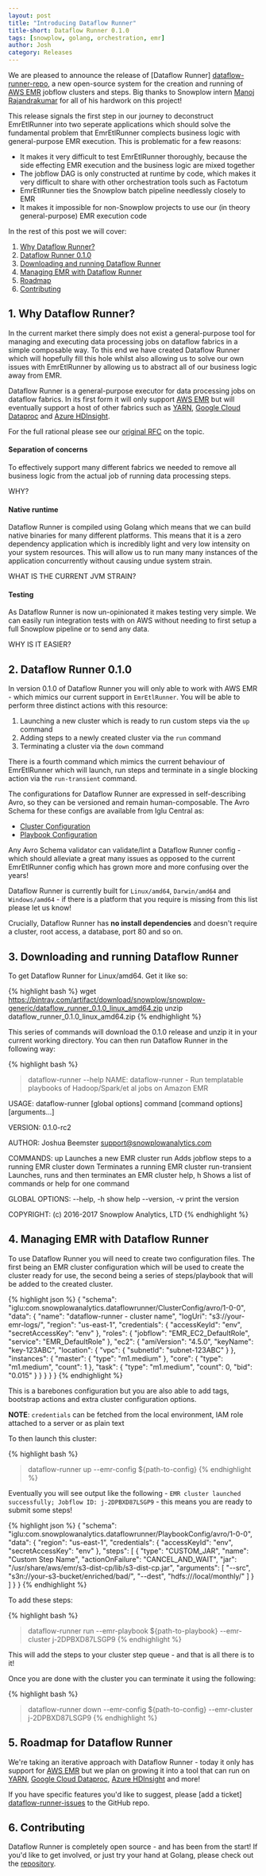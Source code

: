 ```yaml
---
layout: post
title: "Introducing Dataflow Runner"
title-short: Dataflow Runner 0.1.0
tags: [snowplow, golang, orchestration, emr]
author: Josh
category: Releases
---
```


We are pleased to announce the release of [Dataflow Runner] [dataflow-runner-repo], a new open-source system for the creation and running of [AWS EMR][aws-emr] jobflow clusters and steps.  Big thanks to Snowplow intern [Manoj Rajandrakumar][manoj] for all of his hardwork on this project!

This release signals the first step in our journey to deconstruct EmrEtlRunner into two seperate applications which should solve the fundamental problem that EmrEtlRunner complects business logic with general-purpose EMR execution.  This is problematic for a few reasons:

* It makes it very difficult to test EmrEtlRunner thoroughly, because the side effecting EMR execution and the business logic are mixed together
* The jobflow DAG is only constructed at runtime by code, which makes it very difficult to share with other orchestration tools such as Factotum
* EmrEtlRunner ties the Snowplow batch pipeline needlessly closely to EMR
* It makes it impossible for non-Snowplow projects to use our (in theory general-purpose) EMR execution code

In the rest of this post we will cover:

1. [Why Dataflow Runner?](/blog/2017/02/xx/introducing-dataflow-runner#why)
2. [Dataflow Runner 0.1.0](/blog/2017/02/xx/introducing-dataflow-runner#dataflow-runner)
3. [Downloading and running Dataflow Runner](/blog/2017/02/xx/introducing-dataflow-runner#install)
4. [Managing EMR with Dataflow Runner](/blog/2017/02/xx/introducing-dataflow-runner#running)
5. [Roadmap](/blog/2017/02/xx/introducing-dataflow-runner#roadmap)
6. [Contributing](/blog/2017/02/xx/introducing-dataflow-runner#contributing)

<!--more-->

<h2 id="why">1. Why Dataflow Runner?</h2>

In the current market there simply does not exist a general-purpose tool for managing and executing data processing jobs on dataflow fabrics in a simple composable way.  To this end we have created Dataflow Runner which will hopefully fill this hole whilst also allowing us to solve our own issues with EmrEtlRunner by allowing us to abstract all of our business logic away from EMR.

Dataflow Runner is a general-purpose executor for data processing jobs on dataflow fabrics.  In its first form it will only support [AWS EMR][aws-emr] but will eventually support a host of other fabrics such as [YARN][apache-yarn], [Google Cloud Dataproc][google-dataproc] and [Azure HDInsight][azure-hdinsight].

For the full rational please see our [original RFC][emretlrunner-rfc] on the topic.

<h4>Separation of concerns</h4>

To effectively support many different fabrics we needed to remove all business logic from the actual job of running data processing steps.  

WHY?

<h4>Native runtime</h4>

Dataflow Runner is compiled using Golang which means that we can build native binaries for many different platforms.  This means that it is a zero dependency application which is incredibly light and very low intensity on your system resources.  This will allow us to run many many instances of the application concurrently without causing undue system strain.  

WHAT IS THE CURRENT JVM STRAIN?

<h4>Testing</h4>

As Dataflow Runner is now un-opinionated it makes testing very simple.  We can easily run integration tests with on AWS without needing to first setup a full Snowplow pipeline or to send any data.  

WHY IS IT EASIER?

<h2 id="dataflow-runner">2. Dataflow Runner 0.1.0</h2>

In version 0.1.0 of Dataflow Runner you will only able to work with AWS EMR - which mimics our current support in `EmrEtlRunner`.  You will be able to perform three distinct actions with this resource:

1. Launching a new cluster which is ready to run custom steps via the `up` command
2. Adding steps to a newly created cluster via the `run` command
3. Terminating a cluster via the `down` command

There is a fourth command which mimics the current behaviour of EmrEtlRunner which will launch, run steps and terminate in a single blocking action via the `run-transient` command.

The configurations for Dataflow Runner are expressed in self-describing Avro, so they can be versioned and remain human-composable.  The Avro Schema for these configs are available from Iglu Central as:

* [Cluster Configuration](https://github.com/snowplow/iglu-central/blob/master/schemas/com.snowplowanalytics.dataflowrunner/ClusterConfig/avro/1-0-0)
* [Playbook Configuration](https://github.com/snowplow/iglu-central/blob/master/schemas/com.snowplowanalytics.dataflowrunner/PlaybookConfig/avro/1-0-0)

Any Avro Schema validator can validate/lint a Dataflow Runner config - which should alleviate a great many issues as opposed to the current EmrEtlRunner config which has grown more and more confusing over the years!

Dataflow Runner is currently built for `Linux/amd64`, `Darwin/amd64` and `Windows/amd64` - if there is a platform that you require is missing from this list please let us know!

Crucially, Dataflow Runner has **no install dependencies** and doesn't require a cluster, root access, a database, port 80 and so on.

<h2 id="install">3. Downloading and running Dataflow Runner</h2>

To get Dataflow Runner for Linux/amd64. Get it like so:

{% highlight bash %}
wget https://bintray.com/artifact/download/snowplow/snowplow-generic/dataflow_runner_0.1.0_linux_amd64.zip
unzip dataflow_runner_0.1.0_linux_amd64.zip
{% endhighlight %}

This series of commands will download the 0.1.0 release and unzip it in your current working directory. You can then run Dataflow Runner in the following way:

{% highlight bash %}
> dataflow-runner --help
NAME:
   dataflow-runner - Run templatable playbooks of Hadoop/Spark/et al jobs on Amazon EMR

USAGE:
   dataflow-runner [global options] command [command options] [arguments...]

VERSION:
   0.1.0-rc2

AUTHOR:
   Joshua Beemster <support@snowplowanalytics.com>

COMMANDS:
     up             Launches a new EMR cluster
     run            Adds jobflow steps to a running EMR cluster
     down           Terminates a running EMR cluster
     run-transient  Launches, runs and then terminates an EMR cluster
     help, h        Shows a list of commands or help for one command

GLOBAL OPTIONS:
   --help, -h     show help
   --version, -v  print the version

COPYRIGHT:
   (c) 2016-2017 Snowplow Analytics, LTD
{% endhighlight %}

<h2 id="running">4. Managing EMR with Dataflow Runner</h2>

To use Dataflow Runner you will need to create two configuration files.  The first being an EMR cluster configuration which will be used to create the cluster ready for use, the second being a series of steps/playbook that will be added to the created cluster.

{% highlight json %}
{
  "schema": "iglu:com.snowplowanalytics.dataflowrunner/ClusterConfig/avro/1-0-0",
  "data": {
    "name": "dataflow-runner - cluster name",
    "logUri": "s3://your-emr-logs/",
    "region": "us-east-1",
    "credentials": {
      "accessKeyId": "env",
      "secretAccessKey": "env"
    },
    "roles": {
      "jobflow": "EMR_EC2_DefaultRole",
      "service": "EMR_DefaultRole"
    },
    "ec2": {
      "amiVersion": "4.5.0",
      "keyName": "key-123ABC",
      "location": {
        "vpc": {
          "subnetId": "subnet-123ABC"
        }
      },
      "instances": {
        "master": {
          "type": "m1.medium"
        },
        "core": {
          "type": "m1.medium",
          "count": 1
        },
        "task": {
          "type": "m1.medium",
          "count": 0,
          "bid": "0.015"
        }
      }
    }
  }
}
{% endhighlight %}

This is a barebones configuration but you are also able to add tags, bootstrap actions and extra cluster configuration options.

__NOTE__: `credentials` can be fetched from the local environment, IAM role attached to a server or as plain text

To then launch this cluster:

{% highlight bash %}
> dataflow-runner up --emr-config ${path-to-config}
{% endhighlight %}

Eventually you will see output like the following - `EMR cluster launched successfully; Jobflow ID: j-2DPBXD87LSGP9` - this means you are ready to submit some steps!

{% highlight json %}
{
  "schema": "iglu:com.snowplowanalytics.dataflowrunner/PlaybookConfig/avro/1-0-0",
  "data": {
    "region": "us-east-1",
    "credentials": {
      "accessKeyId": "env",
      "secretAccessKey": "env"
    },
    "steps": [
      {
        "type": "CUSTOM_JAR",
        "name": "Custom Step Name",
        "actionOnFailure": "CANCEL_AND_WAIT",
        "jar": "/usr/share/aws/emr/s3-dist-cp/lib/s3-dist-cp.jar",
        "arguments": [
          "--src", "s3n://your-s3-bucket/enriched/bad/",
          "--dest", "hdfs:///local/monthly/"
        ]
      }
    ]
  }
}
{% endhighlight %}

To add these steps:

{% highlight bash %}
> dataflow-runner run --emr-playbook ${path-to-playbook} --emr-cluster j-2DPBXD87LSGP9
{% endhighlight %}

This will add the steps to your cluster step queue - and that is all there is to it!

Once you are done with the cluster you can terminate it using the following:

{% highlight bash %}
> dataflow-runner down --emr-config ${path-to-config} --emr-cluster j-2DPBXD87LSGP9
{% endhighlight %}

<h2 id="roadmap">5. Roadmap for Dataflow Runner</h2>

We're taking an iterative approach with Dataflow Runner - today it only has support for [AWS EMR][aws-emr] but we plan on growing it into a tool that can run on [YARN][apache-yarn], [Google Cloud Dataproc][google-dataproc], [Azure HDInsight][azure-hdinsight] and more!

If you have specific features you'd like to suggest, please [add a ticket] [dataflow-runner-issues] to the GitHub repo.

<h2 id="contributing">6. Contributing</h2>

Dataflow Runner is completely open source - and has been from the start! If you'd like to get involved, or just try your hand at Golang, please check out the [repository][dataflow-runner-repo].

[manoj]: https://github.com/rmanojcit
[emretlrunner-rfc]: http://discourse.snowplowanalytics.com/t/splitting-emretlrunner-into-snowplowctl-and-dataflow-runner/350

[dataflow-runner-repo]: https://github.com/snowplow/dataflow-runner
[dataflow-runner-issues]: https://github.com/snowplow/dataflow-runner/issues/new

[aws-emr]: https://aws.amazon.com/emr/
[apache-yarn]: https://hadoop.apache.org/docs/r2.7.1/hadoop-yarn/hadoop-yarn-site/YARN.html
[google-dataproc]: https://cloud.google.com/dataproc/
[azure-hdinsight]: https://azure.microsoft.com/en-us/services/hdinsight/
